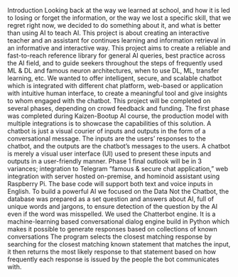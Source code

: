 Introduction 
Looking back at the way we learned at school, and how it is led to losing or forget the information, or the way we lost a specific skill, that we regret right now, we decided to do something about it, and what is better than using AI to teach AI. This project is about creating an interactive teacher and an assistant for continues learning and information retrieval in an informative and interactive way. 
This project aims to create a reliable and fast-to-reach reference library for general AI queries, best practice across the AI field, and to guide seekers throughout the steps of frequently used ML & DL and famous neuron architectures, when to use DL, ML, transfer learning, etc. 
We wanted to offer intelligent, secure, and scalable chatbot which is integrated with different chat platform, web-based or application with intuitive human interface, to create a meaningful tool and give insights to whom engaged with the chatbot.
This project will be completed on several phases, depending on crowd feedback and funding. The first phase was completed during Kaizen-Bootup AI course, the production model with multiple integrations is to showcase the capabilities of this solution.
A chatbot is just a visual courier of inputs and outputs in the form of a conversational message. The inputs are the users’ responses to the chatbot, and the outputs are the chatbot’s messages to the users. A chatbot is merely a visual user interface (UI) used to present these inputs and outputs in a user-friendly manner.
Phase 1 final outlook will be in 3 variances; integration to Telegram “famous & secure chat application,” web integration with server hosted on-premise, and hominoid assistant using Raspberry Pi. The base code will support both text and voice inputs in English.
To build a powerful AI we focused on the Data Not the Chatbot, the database was prepared as a set question and answers about AI, full of unique words and jargons, to ensure detection of the question by the AI even if the word was misspelled. We used the Chatterbot engine. It is a machine-learning based conversational dialog engine build in Python which makes it possible to generate responses based on collections of known conversations
The program selects the closest matching response by searching for the closest matching known statement that matches the input, it then returns the most likely response to that statement based on how frequently each response is issued by the people the bot communicates with. 
